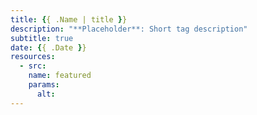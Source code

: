 ```yaml
---
title: {{ .Name | title }}
description: "**Placeholder**: Short tag description"
subtitle: true
date: {{ .Date }}
resources:
  - src:
    name: featured
    params:
      alt:
---
```

